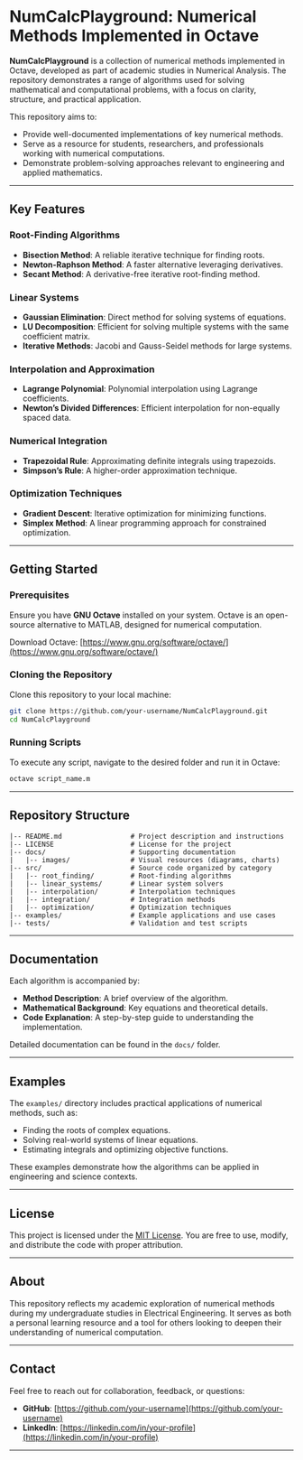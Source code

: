 
# NumCalcPlayground: Numerical Methods Implemented in Octave

**NumCalcPlayground** is a collection of numerical methods implemented in Octave, developed as part of academic studies in Numerical Analysis. The repository demonstrates a range of algorithms used for solving mathematical and computational problems, with a focus on clarity, structure, and practical application.

This repository aims to:
- Provide well-documented implementations of key numerical methods.
- Serve as a resource for students, researchers, and professionals working with numerical computations.
- Demonstrate problem-solving approaches relevant to engineering and applied mathematics.

---

## Key Features

### Root-Finding Algorithms
- **Bisection Method**: A reliable iterative technique for finding roots.
- **Newton-Raphson Method**: A faster alternative leveraging derivatives.
- **Secant Method**: A derivative-free iterative root-finding method.

### Linear Systems
- **Gaussian Elimination**: Direct method for solving systems of equations.
- **LU Decomposition**: Efficient for solving multiple systems with the same coefficient matrix.
- **Iterative Methods**: Jacobi and Gauss-Seidel methods for large systems.

### Interpolation and Approximation
- **Lagrange Polynomial**: Polynomial interpolation using Lagrange coefficients.
- **Newton’s Divided Differences**: Efficient interpolation for non-equally spaced data.

### Numerical Integration
- **Trapezoidal Rule**: Approximating definite integrals using trapezoids.
- **Simpson’s Rule**: A higher-order approximation technique.

### Optimization Techniques
- **Gradient Descent**: Iterative optimization for minimizing functions.
- **Simplex Method**: A linear programming approach for constrained optimization.

---

## Getting Started

### Prerequisites
Ensure you have **GNU Octave** installed on your system. Octave is an open-source alternative to MATLAB, designed for numerical computation.

Download Octave: [https://www.gnu.org/software/octave/](https://www.gnu.org/software/octave/)

### Cloning the Repository
Clone this repository to your local machine:
```bash
git clone https://github.com/your-username/NumCalcPlayground.git
cd NumCalcPlayground
```

### Running Scripts
To execute any script, navigate to the desired folder and run it in Octave:
```bash
octave script_name.m
```

---

## Repository Structure

```
|-- README.md                 # Project description and instructions
|-- LICENSE                   # License for the project
|-- docs/                     # Supporting documentation
|   |-- images/               # Visual resources (diagrams, charts)
|-- src/                      # Source code organized by category
|   |-- root_finding/         # Root-finding algorithms
|   |-- linear_systems/       # Linear system solvers
|   |-- interpolation/        # Interpolation techniques
|   |-- integration/          # Integration methods
|   |-- optimization/         # Optimization techniques
|-- examples/                 # Example applications and use cases
|-- tests/                    # Validation and test scripts
```

---

## Documentation

Each algorithm is accompanied by:
- **Method Description**: A brief overview of the algorithm.
- **Mathematical Background**: Key equations and theoretical details.
- **Code Explanation**: A step-by-step guide to understanding the implementation.

Detailed documentation can be found in the `docs/` folder.

---

## Examples

The `examples/` directory includes practical applications of numerical methods, such as:
- Finding the roots of complex equations.
- Solving real-world systems of linear equations.
- Estimating integrals and optimizing objective functions.

These examples demonstrate how the algorithms can be applied in engineering and science contexts.

---

## License

This project is licensed under the [MIT License](LICENSE). You are free to use, modify, and distribute the code with proper attribution.

---

## About

This repository reflects my academic exploration of numerical methods during my undergraduate studies in Electrical Engineering. It serves as both a personal learning resource and a tool for others looking to deepen their understanding of numerical computation.

---

## Contact

Feel free to reach out for collaboration, feedback, or questions:

- **GitHub**: [https://github.com/your-username](https://github.com/your-username)
- **LinkedIn**: [https://linkedin.com/in/your-profile](https://linkedin.com/in/your-profile)

---
